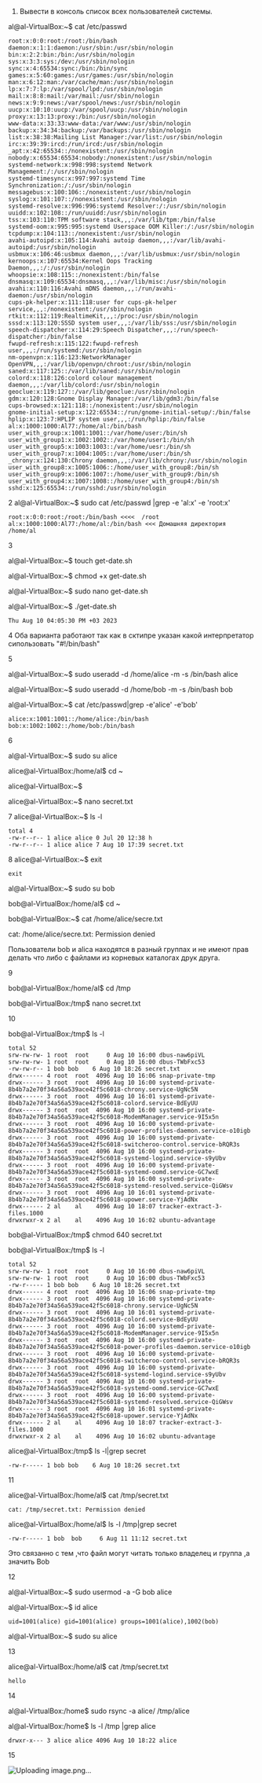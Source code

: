 1. Вывести в консоль список всех пользователей системы.

al@al-VirtualBox:~$ cat /etc/passwd
````
root:x:0:0:root:/root:/bin/bash
daemon:x:1:1:daemon:/usr/sbin:/usr/sbin/nologin
bin:x:2:2:bin:/bin:/usr/sbin/nologin
sys:x:3:3:sys:/dev:/usr/sbin/nologin
sync:x:4:65534:sync:/bin:/bin/sync
games:x:5:60:games:/usr/games:/usr/sbin/nologin
man:x:6:12:man:/var/cache/man:/usr/sbin/nologin
lp:x:7:7:lp:/var/spool/lpd:/usr/sbin/nologin
mail:x:8:8:mail:/var/mail:/usr/sbin/nologin
news:x:9:9:news:/var/spool/news:/usr/sbin/nologin
uucp:x:10:10:uucp:/var/spool/uucp:/usr/sbin/nologin
proxy:x:13:13:proxy:/bin:/usr/sbin/nologin
www-data:x:33:33:www-data:/var/www:/usr/sbin/nologin
backup:x:34:34:backup:/var/backups:/usr/sbin/nologin
list:x:38:38:Mailing List Manager:/var/list:/usr/sbin/nologin
irc:x:39:39:ircd:/run/ircd:/usr/sbin/nologin
_apt:x:42:65534::/nonexistent:/usr/sbin/nologin
nobody:x:65534:65534:nobody:/nonexistent:/usr/sbin/nologin
systemd-network:x:998:998:systemd Network Management:/:/usr/sbin/nologin
systemd-timesync:x:997:997:systemd Time Synchronization:/:/usr/sbin/nologin
messagebus:x:100:106::/nonexistent:/usr/sbin/nologin
syslog:x:101:107::/nonexistent:/usr/sbin/nologin
systemd-resolve:x:996:996:systemd Resolver:/:/usr/sbin/nologin
uuidd:x:102:108::/run/uuidd:/usr/sbin/nologin
tss:x:103:110:TPM software stack,,,:/var/lib/tpm:/bin/false
systemd-oom:x:995:995:systemd Userspace OOM Killer:/:/usr/sbin/nologin
tcpdump:x:104:113::/nonexistent:/usr/sbin/nologin
avahi-autoipd:x:105:114:Avahi autoip daemon,,,:/var/lib/avahi-autoipd:/usr/sbin/nologin
usbmux:x:106:46:usbmux daemon,,,:/var/lib/usbmux:/usr/sbin/nologin
kernoops:x:107:65534:Kernel Oops Tracking Daemon,,,:/:/usr/sbin/nologin
whoopsie:x:108:115::/nonexistent:/bin/false
dnsmasq:x:109:65534:dnsmasq,,,:/var/lib/misc:/usr/sbin/nologin
avahi:x:110:116:Avahi mDNS daemon,,,:/run/avahi-daemon:/usr/sbin/nologin
cups-pk-helper:x:111:118:user for cups-pk-helper service,,,:/nonexistent:/usr/sbin/nologin
rtkit:x:112:119:RealtimeKit,,,:/proc:/usr/sbin/nologin
sssd:x:113:120:SSSD system user,,,:/var/lib/sss:/usr/sbin/nologin
speech-dispatcher:x:114:29:Speech Dispatcher,,,:/run/speech-dispatcher:/bin/false
fwupd-refresh:x:115:122:fwupd-refresh user,,,:/run/systemd:/usr/sbin/nologin
nm-openvpn:x:116:123:NetworkManager OpenVPN,,,:/var/lib/openvpn/chroot:/usr/sbin/nologin
saned:x:117:125::/var/lib/saned:/usr/sbin/nologin
colord:x:118:126:colord colour management daemon,,,:/var/lib/colord:/usr/sbin/nologin
geoclue:x:119:127::/var/lib/geoclue:/usr/sbin/nologin
gdm:x:120:128:Gnome Display Manager:/var/lib/gdm3:/bin/false
cups-browsed:x:121:118::/nonexistent:/usr/sbin/nologin
gnome-initial-setup:x:122:65534::/run/gnome-initial-setup/:/bin/false
hplip:x:123:7:HPLIP system user,,,:/run/hplip:/bin/false
al:x:1000:1000:Al77:/home/al:/bin/bash
user_with_group:x:1001:1001::/var/home/user:/bin/sh
user_with_group1:x:1002:1002::/var/home/user1:/bin/sh
user_with_group5:x:1003:1003::/var/home/uesr:/bin/sh
user_with_group7:x:1004:1005::/var/home/user:/bin/sh
_chrony:x:124:130:Chrony daemon,,,:/var/lib/chrony:/usr/sbin/nologin
user_with_group8:x:1005:1006::/home/user_with_group8:/bin/sh
user_with_group9:x:1006:1007::/home/user_with_group9:/bin/sh
user_with_group4:x:1007:1008::/home/user_with_group4:/bin/sh
sshd:x:125:65534::/run/sshd:/usr/sbin/nologin
````
2
al@al-VirtualBox:~$ sudo cat /etc/passwd |grep -e 'al:x' -e 'root:x'
````
root:x:0:0:root:/root:/bin/bash <<<<  /root
al:x:1000:1000:Al77:/home/al:/bin/bash <<< Домашняя директория /home/al
````
3

al@al-VirtualBox:~$ touch get-date.sh

al@al-VirtualBox:~$ chmod +x get-date.sh

al@al-VirtualBox:~$ sudo nano get-date.sh

al@al-VirtualBox:~$ ./get-date.sh 
````
Thu Aug 10 04:05:30 PM +03 2023
````
4
Оба варианта работают так как в сктипре указан какой интерпретатор сипользовать "#!/bin/bash"

5

al@al-VirtualBox:~$ sudo useradd -d /home/alice -m -s /bin/bash alice

al@al-VirtualBox:~$ sudo useradd -d /home/bob -m -s /bin/bash bob

al@al-VirtualBox:~$ cat /etc/passwd|grep -e'alice' -e'bob'
````
alice:x:1001:1001::/home/alice:/bin/bash
bob:x:1002:1002::/home/bob:/bin/bash
````
6

al@al-VirtualBox:~$ sudo su alice

alice@al-VirtualBox:/home/al$ cd ~

alice@al-VirtualBox:~$ 

alice@al-VirtualBox:~$ nano secret.txt

7
alice@al-VirtualBox:~$ ls -l
````
total 4
-rw-r--r-- 1 alice alice 0 Jul 20 12:38 h
-rw-r--r-- 1 alice alice 7 Aug 10 17:39 secret.txt
````
8
alice@al-VirtualBox:~$ exit
````
exit
````
al@al-VirtualBox:~$ sudo su bob

bob@al-VirtualBox:/home/al$ cd ~

bob@al-VirtualBox:~$ cat /home/alice/secre.txt

cat: /home/alice/secre.txt: Permission denied

Пользователи bob и alica  находятся в разный группах и не имеют прав делать что либо с файлами из корневых каталогах друк друга.

9

bob@al-VirtualBox:/home/al$ cd /tmp

bob@al-VirtualBox:/tmp$ nano secret.txt

10

bob@al-VirtualBox:/tmp$ ls -l
````
total 52
srw-rw-rw- 1 root  root     0 Aug 10 16:00 dbus-naw6piVL
srw-rw-rw- 1 root  root     0 Aug 10 16:00 dbus-TWbFxc53
-rw-rw-r-- 1 bob bob    6 Aug 10 18:26 secret.txt
drwx------ 4 root  root  4096 Aug 10 16:06 snap-private-tmp
drwx------ 3 root  root  4096 Aug 10 16:00 systemd-private-8b4b7a2e70f34a56a539ace42f5c6018-chrony.service-UgNc5N
drwx------ 3 root  root  4096 Aug 10 16:01 systemd-private-8b4b7a2e70f34a56a539ace42f5c6018-colord.service-BdEyUU
drwx------ 3 root  root  4096 Aug 10 16:00 systemd-private-8b4b7a2e70f34a56a539ace42f5c6018-ModemManager.service-9I5x5n
drwx------ 3 root  root  4096 Aug 10 16:00 systemd-private-8b4b7a2e70f34a56a539ace42f5c6018-power-profiles-daemon.service-o10igb
drwx------ 3 root  root  4096 Aug 10 16:00 systemd-private-8b4b7a2e70f34a56a539ace42f5c6018-switcheroo-control.service-bRQR3s
drwx------ 3 root  root  4096 Aug 10 16:00 systemd-private-8b4b7a2e70f34a56a539ace42f5c6018-systemd-logind.service-s9yUbv
drwx------ 3 root  root  4096 Aug 10 16:00 systemd-private-8b4b7a2e70f34a56a539ace42f5c6018-systemd-oomd.service-GC7wxE
drwx------ 3 root  root  4096 Aug 10 16:00 systemd-private-8b4b7a2e70f34a56a539ace42f5c6018-systemd-resolved.service-QiGWsv
drwx------ 3 root  root  4096 Aug 10 16:01 systemd-private-8b4b7a2e70f34a56a539ace42f5c6018-upower.service-YjAdNx
drwx------ 2 al    al    4096 Aug 10 18:07 tracker-extract-3-files.1000
drwxrwxr-x 2 al    al    4096 Aug 10 16:02 ubuntu-advantage
````
bob@al-VirtualBox:/tmp$ chmod 640 secret.txt 

bob@al-VirtualBox:/tmp$ ls -l
````
total 52
srw-rw-rw- 1 root  root     0 Aug 10 16:00 dbus-naw6piVL
srw-rw-rw- 1 root  root     0 Aug 10 16:00 dbus-TWbFxc53
-rw-r----- 1 bob bob    6 Aug 10 18:26 secret.txt
drwx------ 4 root  root  4096 Aug 10 16:06 snap-private-tmp
drwx------ 3 root  root  4096 Aug 10 16:00 systemd-private-8b4b7a2e70f34a56a539ace42f5c6018-chrony.service-UgNc5N
drwx------ 3 root  root  4096 Aug 10 16:01 systemd-private-8b4b7a2e70f34a56a539ace42f5c6018-colord.service-BdEyUU
drwx------ 3 root  root  4096 Aug 10 16:00 systemd-private-8b4b7a2e70f34a56a539ace42f5c6018-ModemManager.service-9I5x5n
drwx------ 3 root  root  4096 Aug 10 16:00 systemd-private-8b4b7a2e70f34a56a539ace42f5c6018-power-profiles-daemon.service-o10igb
drwx------ 3 root  root  4096 Aug 10 16:00 systemd-private-8b4b7a2e70f34a56a539ace42f5c6018-switcheroo-control.service-bRQR3s
drwx------ 3 root  root  4096 Aug 10 16:00 systemd-private-8b4b7a2e70f34a56a539ace42f5c6018-systemd-logind.service-s9yUbv
drwx------ 3 root  root  4096 Aug 10 16:00 systemd-private-8b4b7a2e70f34a56a539ace42f5c6018-systemd-oomd.service-GC7wxE
drwx------ 3 root  root  4096 Aug 10 16:00 systemd-private-8b4b7a2e70f34a56a539ace42f5c6018-systemd-resolved.service-QiGWsv
drwx------ 3 root  root  4096 Aug 10 16:01 systemd-private-8b4b7a2e70f34a56a539ace42f5c6018-upower.service-YjAdNx
drwx------ 2 al    al    4096 Aug 10 18:07 tracker-extract-3-files.1000
drwxrwxr-x 2 al    al    4096 Aug 10 16:02 ubuntu-advantage
````
alice@al-VirtualBox:/tmp$ ls -l|grep secret
````
-rw-r----- 1 bob bob    6 Aug 10 18:26 secret.txt

````

11

alice@al-VirtualBox:/home/al$ cat /tmp/secret.txt 
````
cat: /tmp/secret.txt: Permission denied
````
alice@al-VirtualBox:/home/al$ ls -l /tmp|grep secret
````
-rw-r----- 1 bob  bob     6 Aug 11 11:12 secret.txt
````
Это связанно с тем ,что файл могут читать только владелец и группа ,а значить Bob  

12

al@al-VirtualBox:~$ sudo usermod -a -G bob alice


al@al-VirtualBox:~$ id alice
````
uid=1001(alice) gid=1001(alice) groups=1001(alice),1002(bob)
````
al@al-VirtualBox:~$ sudo su alice

13

alice@al-VirtualBox:/home/al$ cat /tmp/secret.txt 
````
hello

````
14

al@al-VirtualBox:/home$ sudo rsync -a alice/ /tmp/alice

al@al-VirtualBox:/home$ ls -l /tmp |grep alice
````
drwxr-x--- 3 alice alice 4096 Aug 10 18:22 alice
````
15


![Uploading image.png…]()















